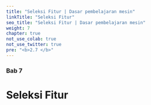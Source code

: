```yaml
---
title: "Seleksi Fitur | Dasar pembelajaran mesin"
linkTitle: "Seleksi Fitur"
seo_title: "Seleksi Fitur | Dasar pembelajaran mesin"
weight: 7
chapter: true
not_use_colab: true
not_use_twitter: true
pre: "<b>2.7 </b>"
---
```


### Bab 7

# Seleksi Fitur
